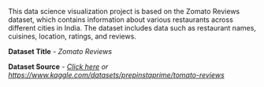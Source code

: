 This data science visualization project is based on the Zomato Reviews dataset, which contains information about various restaurants across different cities in India. The dataset includes data such as restaurant names, cuisines, location, ratings, and reviews.

**Dataset Title**  - *Zomato Reviews* 

**Dataset Source**  - *[Click here](https://www.kaggle.com/datasets/prepinstaprime/tomato-reviews) or
 https://www.kaggle.com/datasets/prepinstaprime/tomato-reviews*
